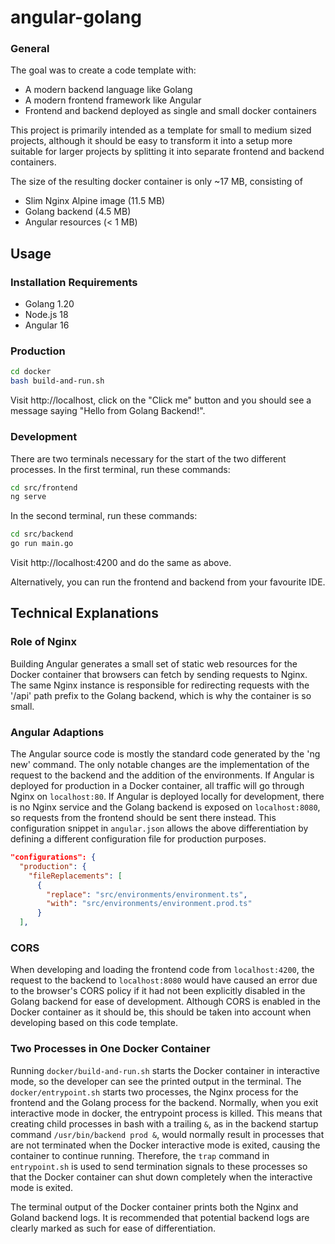 # angular-golang

### General
The goal was to create a code template with:

* A modern backend language like Golang
* A modern frontend framework like Angular
* Frontend and backend deployed as single and small docker containers

This project is primarily intended as a template for small to medium sized projects, although it should be easy to transform it into a setup more suitable for larger projects by splitting it into separate frontend and backend containers.

The size of the resulting docker container is only ~17 MB, consisting of 

* Slim Nginx Alpine image (11.5 MB)
* Golang backend (4.5 MB)
* Angular resources (< 1 MB)



## Usage

### Installation Requirements

* Golang 1.20
* Node.js 18
* Angular 16



### Production

```bash
cd docker 
bash build-and-run.sh
```

Visit http://localhost, click on the "Click me" button and you should see a message saying "Hello from Golang Backend!".



### Development

There are two terminals necessary for the start of the two different processes. In the first terminal, run these commands:

```bash
cd src/frontend
ng serve
```

In the second terminal, run these commands:

```bash
cd src/backend
go run main.go
```

Visit http://localhost:4200 and do the same as above.

Alternatively, you can run the frontend and backend from your favourite IDE.



## Technical Explanations

### Role of Nginx

Building Angular generates a small set of static web resources for the Docker container that browsers can fetch by sending requests to Nginx. The same Nginx instance is responsible for redirecting requests with the '/api' path prefix to the Golang backend, which is why the container is so small.



### Angular Adaptions

The Angular source code is mostly the standard code generated by the 'ng new' command. The only notable changes are the implementation of the request to the backend and the addition of the environments. If Angular is deployed for production in a Docker container, all traffic will go through Nginx on `localhost:80`. If Angular is deployed locally for development, there is no Nginx service and the Golang backend is exposed on `localhost:8080`, so requests from the frontend should be sent there instead. This configuration snippet in `angular.json` allows the above differentiation by defining a different configuration file for production purposes.

```json
"configurations": {
  "production": {
    "fileReplacements": [
      {
        "replace": "src/environments/environment.ts",
        "with": "src/environments/environment.prod.ts"
      }
  ],
```



### CORS

When developing and loading the frontend code from `localhost:4200`, the request to the backend to `localhost:8080` would have caused an error due to the browser's CORS policy if it had not been explicitly disabled in the Golang backend for ease of development. Although CORS is enabled in the Docker container as it should be, this should be taken into account when developing based on this code template.



### Two Processes in One Docker Container

Running `docker/build-and-run.sh` starts the Docker container in interactive mode, so the developer can see the printed output in the terminal. The `docker/entrypoint.sh` starts two processes, the Nginx process for the frontend and the Golang process for the backend. Normally, when you exit interactive mode in docker, the entrypoint process is killed. This means that creating child processes in bash with a trailing `&`, as in the backend startup command `/usr/bin/backend prod &`, would normally result in processes that are not terminated when the Docker interactive mode is exited, causing the container to continue running. Therefore, the `trap` command in `entrypoint.sh` is used to send termination signals to these processes so that the Docker container can shut down completely when the interactive mode is exited.

The terminal output of the Docker container prints both the Nginx and Goland backend logs. It is recommended that potential backend logs are clearly marked as such for ease of differentiation.